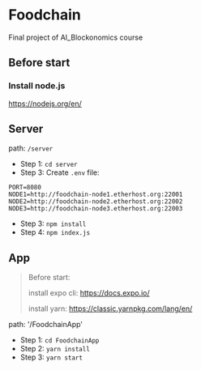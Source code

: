 # Foodchain
Final project of AI_Blockonomics course

## Before start
### Install node.js
https://nodejs.org/en/

## Server
path: `/server`
- Step 1: `cd server`
- Step 3: Create `.env` file:
```
PORT=8080
NODE1=http://foodchain-node1.etherhost.org:22001
NODE2=http://foodchain-node2.etherhost.org:22002
NODE3=http://foodchain-node3.etherhost.org:22003
```
- Step 3:
`npm install`
- Step 4:
`npm index.js`

## App
> Before start:
> 
> install expo cli: https://docs.expo.io/
> 
> install yarn: https://classic.yarnpkg.com/lang/en/

path: '/FoodchainApp'
- Step 1: `cd FoodchainApp`
- Step 2: `yarn install`
- Step 3: `yarn start`